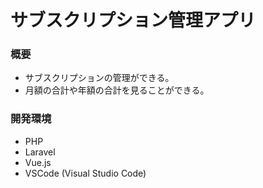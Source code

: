 # サブスクリプション管理アプリ
### 概要
- サブスクリプションの管理ができる。
- 月額の合計や年額の合計を見ることができる。

### 開発環境
- PHP
- Laravel
- Vue.js
- VSCode (Visual Studio Code)
